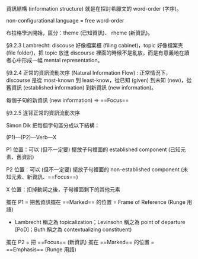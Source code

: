 資訊結構 (information structure) 就是在探討希臘文的 word-order (字序)。

non-configurational language = free word-order

布拉格學派開始，區分：theme (已知資訊)、 rheme (新資訊)。

§9.2.3 Lambrecht: discouse 好像檔案櫃 (filing cabinet)，topic 好像檔案夾 (file folder)，把 topic 放進 discourse 裡面的時候不是亂放，而是有意義地在讀者心中形成一幅 mental representation。

§9.2.4 正常的資訊流動次序 (Natural Information Flow) : 正常情況下，discourse 是從 most-known 到 least-know，從已知 (given) 到未知 (new)，從舊資訊 (established information) 到新資訊 (new information)。


每個子句的新資訊 (new information) ⇒ ==Focus==

§9.2.5 違背正常的資訊流動次序

Simon Dik 把每個字句區分成以下結構：

(P1)—(P2)—Verb—X

P1 位置：可以 (但不一定要) 擺放子句裡面的 established component (已知元素、舊資訊)

P2 位置：可以 (但不一定要) 擺放子句裡面的 non-established component (未知元素、新資訊、==Focus==)

X 位置：扣掉動詞之後，子句裡面剩下的其他元素

擺在 P1  = 把舊資訊擺在 ==Marked== 的位置 = Frame of Reference (Runge 用語)
- Lambrecht 稱之為 topicalization；Levinsohn 稱之為 point of departure [PoD]；Buth 稱之為 contextualizing constituent)

擺在 P2 = 把 ==Focus== (新資訊) 擺在 ==Marked== 的位置 = ==Emphasis== (Runge 用語)